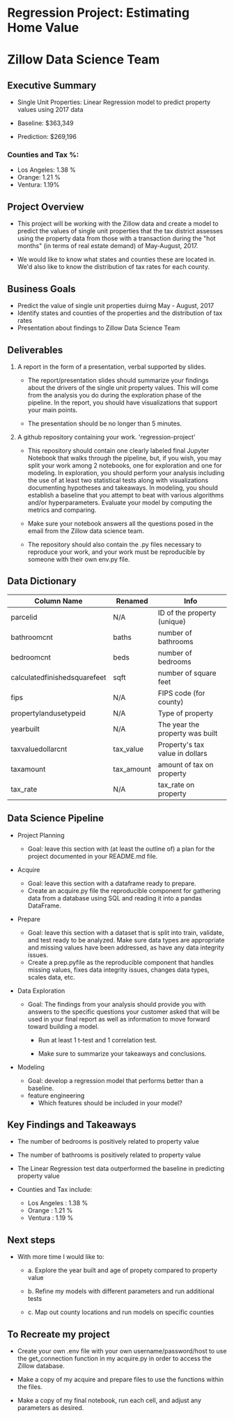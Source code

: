 # Regression Project: Estimating Home Value

# Zillow Data Science Team

## Executive Summary

- Single Unit Properties: Linear Regression model to predict property values using 2017 data

- Baseline: $363,349
- Prediction: $269,196

### Counties and Tax %:
- Los Angeles: 1.38 %
- Orange: 1.21 %
- Ventura: 1.19%

## Project Overview

- This project will be working with the Zillow data and create a model to predict the values of single unit properties that the tax district assesses using the property data from those with a transaction during the "hot months" (in terms of real estate demand) of May-August, 2017.

- We would like to know what states and counties these are located in. We'd also like to know the distribution of tax rates for each county.

## Business Goals

- Predict the value of single unit properties duirng May - August, 2017
- Identify states and counties of the properties and the distribution of tax rates
- Presentation about findings to Zillow Data Science Team 

## Deliverables

1. A report in the form of a presentation, verbal supported by slides.

    - The report/presentation slides should summarize your findings about the drivers of the single unit property values. This will come from the analysis you do during the exploration phase of the pipeline. In the report, you should have visualizations that support your main points.

    - The presentation should be no longer than 5 minutes.

2.  A github repository containing your work. 'regression-project'

    - This repository should contain one clearly labeled final Jupyter Notebook that walks through the pipeline, but, if you wish, you may split your work among 2 notebooks, one for exploration and one for modeling. In exploration, you should perform your analysis including the use of at least two statistical tests along with visualizations documenting hypotheses and takeaways. In modeling, you should establish a baseline that you attempt to beat with various algorithms and/or hyperparameters. Evaluate your model by computing the metrics and comparing.

    - Make sure your notebook answers all the questions posed in the email from the Zillow data science team.

    - The repository should also contain the .py files necessary to reproduce your work, and your work must be reproducible by someone with their own env.py file.

## Data Dictionary

| Column Name                  | Renamed   | Info                                            |
|------------------------------|-----------|-------------------------------------------------|
| parcelid                     | N/A       | ID of the property (unique)                     |
| bathroomcnt                  | baths     | number of bathrooms                             |
| bedroomcnt                   | beds      | number of bedrooms                              |
| calculatedfinishedsquarefeet | sqft      | number of square feet                           |
| fips                         | N/A       | FIPS code (for county)                          |
| propertylandusetypeid        | N/A       | Type of property                                |
| yearbuilt                    | N/A       | The year the property was built                 |
| taxvaluedollarcnt            | tax_value | Property's tax value in dollars                 |
| taxamount                    | tax_amount| amount of tax on property                       |
| tax_rate                     | N/A       | tax_rate on property                            |


## Data Science Pipeline

- Project Planning
    - Goal: leave this section with (at least the outline of) a plan for the project documented in your README.md file.

- Acquire
    - Goal: leave this section with a dataframe ready to prepare.
    - Create an acquire.py file the reproducible component for gathering data from a database using SQL and reading it into a pandas DataFrame.

- Prepare
    - Goal: leave this section with a dataset that is split into train, validate, and test ready to be analyzed. Make sure data types are appropriate and missing values have been addressed, as have any data integrity issues.
    - Create a prep.pyfile as the reproducible component that handles missing values, fixes data integrity issues, changes data types, scales data, etc.

- Data Exploration
    - Goal: The findings from your analysis should provide you with answers to the specific questions your customer asked that will be used in your final report as well as information to move forward toward building a model.
        - Run at least 1 t-test and 1 correlation test.

        - Make sure to summarize your takeaways and conclusions. 


- Modeling
    - Goal: develop a regression model that performs better than a baseline.
    - feature engineering
        - Which features should be included in your model?



## Key Findings and Takeaways

- The number of bedrooms is positively related to property value

- The number of bathrooms is positively related to property value

- The Linear Regression test data outperformed the baseline in predicting property value

- Counties and Tax include:
    - Los Angeles : 1.38 %
    - Orange : 1.21 %
    - Ventura : 1.19 %

## Next steps

- With more time I would like to:

    - a. Explore the year built and age of propety compared to property value
    
    - b. Refine my models with different parameters and run additional tests
    
    - c. Map out county locations and run models on specific counties

## To Recreate my project

- Create your own .env file with your own username/password/host to use the get_connection function in my acquire.py in order to access the Zillow database.

- Make a copy of my acquire and prepare files to use the functions within the files.

- Make a copy of my final notebook, run each cell, and adjust any parameters as desired.
